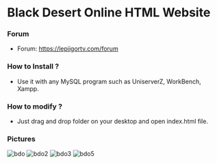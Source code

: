 # Black Desert Online HTML Website

### Forum

- Forum: https://lepiigortv.com/forum

### How to Install ?

- Use it with any MySQL program such as UniserverZ, WorkBench, Xampp.

### How to modify ?

- Just drag and drop folder on your desktop and open index.html file.

### Pictures

![bdo](https://user-images.githubusercontent.com/89811188/138052014-9b957089-1a71-4846-87bf-ff8973c01849.png)
![bdo2](https://user-images.githubusercontent.com/89811188/138052025-02e1f876-c856-46f6-8704-ac424339b08f.png)
![bdo3](https://user-images.githubusercontent.com/89811188/138052033-155f034a-7321-44c1-a7d9-719df67d97f3.png)
![bdo5](https://user-images.githubusercontent.com/89811188/138052082-ed2d5969-73e0-4a7f-afbd-b8e9a5b982ab.png)




